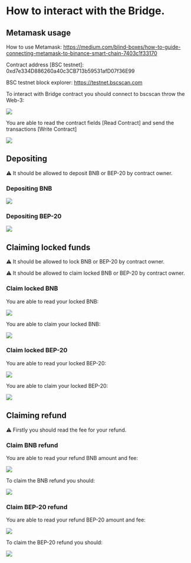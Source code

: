 # How to interact with the Bridge.

## Metamask usage

How to use Metamask: https://medium.com/blind-boxes/how-to-guide-connecting-metamask-to-binance-smart-chain-7403c1f33170

Contract address [BSC testnet]: 0xd7e334D886260a40c3CB713b59531afD07f36E99

BSC testnet block explorer: https://testnet.bscscan.com

To interact with Bridge contract you should connect to bscscan throw the Web-3:

![](https://raw.githubusercontent.com/GeoDB-Limited/odin-testnet-public-tools/main/assets/connecting_web3.png)

You are able to read the contract fields [Read Contract] and send the transactions [Write Contract]

![](https://raw.githubusercontent.com/GeoDB-Limited/odin-testnet-public-tools/main/assets/reading_writing.png)

## Depositing

⚠️ It should be allowed to deposit BNB or BEP-20 by contract owner.

### Depositing BNB

![](https://raw.githubusercontent.com/GeoDB-Limited/odin-testnet-public-tools/main/assets/depositing_eth.png)

### Depositing BEP-20

![](https://raw.githubusercontent.com/GeoDB-Limited/odin-testnet-public-tools/main/assets/depositing_bep20.png)

## Claiming locked funds

⚠️ It should be allowed to lock BNB or BEP-20 by contract owner.

⚠️ It should be allowed to claim locked BNB or BEP-20 by contract owner.

### Claim locked BNB

You are able to read your locked BNB:

![](https://raw.githubusercontent.com/GeoDB-Limited/odin-testnet-public-tools/main/assets/reading_locked_bnb.png)

You are able to claim your locked BNB:

![](https://raw.githubusercontent.com/GeoDB-Limited/odin-testnet-public-tools/main/assets/claiming_locked_bnb.png)

### Claim locked BEP-20

You are able to read your locked BEP-20:

![](https://raw.githubusercontent.com/GeoDB-Limited/odin-testnet-public-tools/main/assets/reading_locked_bep20.png)

You are able to claim your locked BEP-20:

![](https://raw.githubusercontent.com/GeoDB-Limited/odin-testnet-public-tools/main/assets/claiming_locked_bep20.png)

## Claiming refund

⚠️ Firstly you should read the fee for your refund.

### Claim BNB refund

You are able to read your refund BNB amount and fee:

![](https://raw.githubusercontent.com/GeoDB-Limited/odin-testnet-public-tools/main/assets/reading_refund_bnb_fee.png)

To claim the BNB refund you should:

![](https://raw.githubusercontent.com/GeoDB-Limited/odin-testnet-public-tools/main/assets/claiming_bnb_refund.png)

### Claim BEP-20 refund

You are able to read your refund BEP-20 amount and fee:

![](https://raw.githubusercontent.com/GeoDB-Limited/odin-testnet-public-tools/main/assets/reading_refund_bep20_fee.png)

To claim the BEP-20 refund you should:

![](https://raw.githubusercontent.com/GeoDB-Limited/odin-testnet-public-tools/main/assets/claiming_bep20_refund.png)